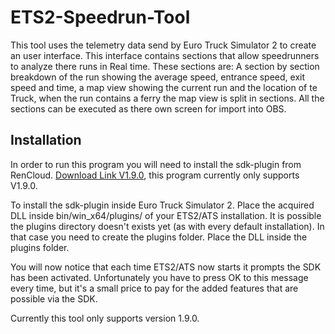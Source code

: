 # ETS2-Speedrun-Tool

This tool uses the telemetry data send by Euro Truck Simulator 2 to create an user interface. This interface contains
sections that allow speedrunners to analyze there runs in Real time. These sections are: A section by section breakdown 
of the run showing the average speed, entrance speed, exit speed and time, a map view showing the current run and the
location of te Truck, when the run contains a ferry the map view is split in sections. All the sections can be executed
as there own screen for import into OBS.

## Installation
In order to run this program you will need to install the sdk-plugin from RenCloud.
[Download Link V1.9.0](https://github.com/RenCloud/scs-sdk-plugin/releases/tag/v.1.9.0), this program currently only 
supports V1.9.0.

To install the sdk-plugin inside Euro Truck Simulator 2. Place the acquired DLL inside bin/win_x64/plugins/ of your 
ETS2/ATS installation. It is possible the plugins directory doesn't exists yet (as with every default installation). 
In that case you need to create the plugins folder. Place the DLL inside the plugins folder.

You will now notice that each time ETS2/ATS now starts it prompts the SDK has been activated. Unfortunately you have to 
press OK to this message every time, but it's a small price to pay for the added features that are possible via the SDK.

Currently this tool only supports version 1.9.0.
